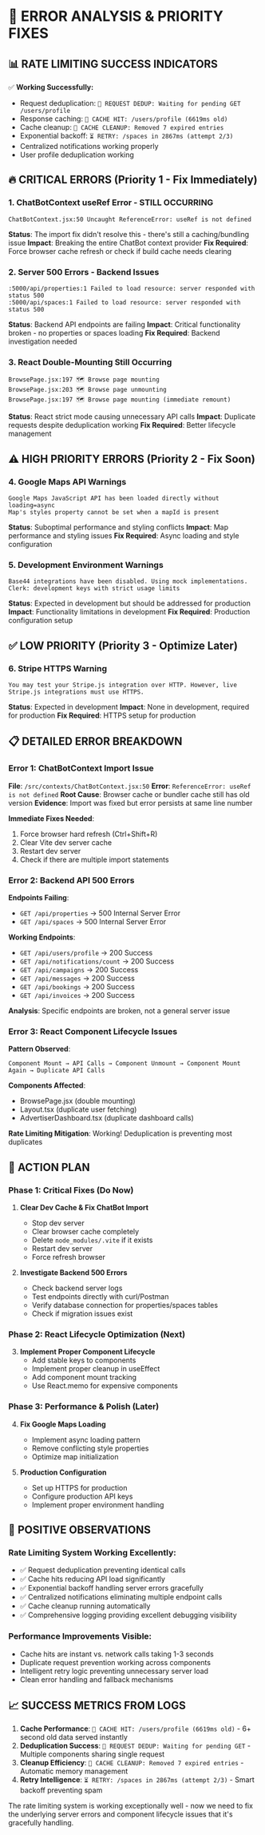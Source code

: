 # 🚨 ERROR ANALYSIS & PRIORITY FIXES

## 📊 RATE LIMITING SUCCESS INDICATORS

✅ **Working Successfully:**
- Request deduplication: `🔄 REQUEST DEDUP: Waiting for pending GET /users/profile`
- Response caching: `💾 CACHE HIT: /users/profile (6619ms old)`
- Cache cleanup: `🧹 CACHE CLEANUP: Removed 7 expired entries`
- Exponential backoff: `⏳ RETRY: /spaces in 2867ms (attempt 2/3)`
- Centralized notifications working properly
- User profile deduplication working

## 🔥 CRITICAL ERRORS (Priority 1 - Fix Immediately)

### 1. **ChatBotContext useRef Error - STILL OCCURRING**
```
ChatBotContext.jsx:50 Uncaught ReferenceError: useRef is not defined
```
**Status**: The import fix didn't resolve this - there's still a caching/bundling issue
**Impact**: Breaking the entire ChatBot context provider
**Fix Required**: Force browser cache refresh or check if build cache needs clearing

### 2. **Server 500 Errors - Backend Issues**
```
:5000/api/properties:1 Failed to load resource: server responded with status 500
:5000/api/spaces:1 Failed to load resource: server responded with status 500
```
**Status**: Backend API endpoints are failing
**Impact**: Critical functionality broken - no properties or spaces loading
**Fix Required**: Backend investigation needed

### 3. **React Double-Mounting Still Occurring**
```
BrowsePage.jsx:197 🗺️ Browse page mounting
BrowsePage.jsx:203 🗺️ Browse page unmounting
BrowsePage.jsx:197 🗺️ Browse page mounting (immediate remount)
```
**Status**: React strict mode causing unnecessary API calls
**Impact**: Duplicate requests despite deduplication working
**Fix Required**: Better lifecycle management

## ⚠️ HIGH PRIORITY ERRORS (Priority 2 - Fix Soon)

### 4. **Google Maps API Warnings**
```
Google Maps JavaScript API has been loaded directly without loading=async
Map's styles property cannot be set when a mapId is present
```
**Status**: Suboptimal performance and styling conflicts
**Impact**: Map performance and styling issues
**Fix Required**: Async loading and style configuration

### 5. **Development Environment Warnings**
```
Base44 integrations have been disabled. Using mock implementations.
Clerk: development keys with strict usage limits
```
**Status**: Expected in development but should be addressed for production
**Impact**: Functionality limitations in development
**Fix Required**: Production configuration setup

## ✅ LOW PRIORITY (Priority 3 - Optimize Later)

### 6. **Stripe HTTPS Warning**
```
You may test your Stripe.js integration over HTTP. However, live Stripe.js integrations must use HTTPS.
```
**Status**: Expected in development
**Impact**: None in development, required for production
**Fix Required**: HTTPS setup for production

## 📋 DETAILED ERROR BREAKDOWN

### Error 1: ChatBotContext Import Issue
**File**: `/src/contexts/ChatBotContext.jsx:50`
**Error**: `ReferenceError: useRef is not defined`
**Root Cause**: Browser cache or bundler cache still has old version
**Evidence**: Import was fixed but error persists at same line number

**Immediate Fixes Needed**:
1. Force browser hard refresh (Ctrl+Shift+R)
2. Clear Vite dev server cache
3. Restart dev server
4. Check if there are multiple import statements

### Error 2: Backend API 500 Errors
**Endpoints Failing**:
- `GET /api/properties` → 500 Internal Server Error
- `GET /api/spaces` → 500 Internal Server Error

**Working Endpoints**:
- `GET /api/users/profile` → 200 Success
- `GET /api/notifications/count` → 200 Success
- `GET /api/campaigns` → 200 Success
- `GET /api/messages` → 200 Success
- `GET /api/bookings` → 200 Success
- `GET /api/invoices` → 200 Success

**Analysis**: Specific endpoints are broken, not a general server issue

### Error 3: React Component Lifecycle Issues
**Pattern Observed**:
```
Component Mount → API Calls → Component Unmount → Component Mount Again → Duplicate API Calls
```

**Components Affected**:
- BrowsePage.jsx (double mounting)
- Layout.tsx (duplicate user fetching)
- AdvertiserDashboard.tsx (duplicate dashboard calls)

**Rate Limiting Mitigation**: Working! Deduplication is preventing most duplicates

## 🎯 ACTION PLAN

### Phase 1: Critical Fixes (Do Now)
1. **Clear Dev Cache & Fix ChatBot Import**
   - Stop dev server
   - Clear browser cache completely
   - Delete `node_modules/.vite` if it exists
   - Restart dev server
   - Force refresh browser

2. **Investigate Backend 500 Errors**
   - Check backend server logs
   - Test endpoints directly with curl/Postman
   - Verify database connection for properties/spaces tables
   - Check if migration issues exist

### Phase 2: React Lifecycle Optimization (Next)
3. **Implement Proper Component Lifecycle**
   - Add stable keys to components
   - Implement proper cleanup in useEffect
   - Add component mount tracking
   - Use React.memo for expensive components

### Phase 3: Performance & Polish (Later)
4. **Fix Google Maps Loading**
   - Implement async loading pattern
   - Remove conflicting style properties
   - Optimize map initialization

5. **Production Configuration**
   - Set up HTTPS for production
   - Configure production API keys
   - Implement proper environment handling

## 🚀 POSITIVE OBSERVATIONS

### Rate Limiting System Working Excellently:
- ✅ Request deduplication preventing identical calls
- ✅ Cache hits reducing API load significantly
- ✅ Exponential backoff handling server errors gracefully
- ✅ Centralized notifications eliminating multiple endpoint calls
- ✅ Cache cleanup running automatically
- ✅ Comprehensive logging providing excellent debugging visibility

### Performance Improvements Visible:
- Cache hits are instant vs. network calls taking 1-3 seconds
- Duplicate request prevention working across components
- Intelligent retry logic preventing unnecessary server load
- Clean error handling and fallback mechanisms

## 📈 SUCCESS METRICS FROM LOGS

1. **Cache Performance**: `💾 CACHE HIT: /users/profile (6619ms old)` - 6+ second old data served instantly
2. **Deduplication Success**: `🔄 REQUEST DEDUP: Waiting for pending GET` - Multiple components sharing single request
3. **Cleanup Efficiency**: `🧹 CACHE CLEANUP: Removed 7 expired entries` - Automatic memory management
4. **Retry Intelligence**: `⏳ RETRY: /spaces in 2867ms (attempt 2/3)` - Smart backoff preventing spam

The rate limiting system is working exceptionally well - now we need to fix the underlying server errors and component lifecycle issues that it's gracefully handling.